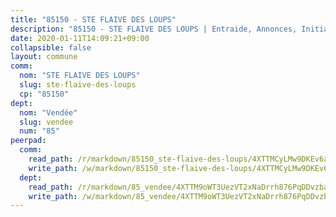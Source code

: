 ```yaml
---
title: "85150 - STE FLAIVE DES LOUPS"
description: "85150 - STE FLAIVE DES LOUPS | Entraide, Annonces, Initiatives"
date: 2020-01-11T14:09:21+09:00
collapsible: false
layout: commune
comm:
  nom: "STE FLAIVE DES LOUPS"
  slug: ste-flaive-des-loups
  cp: "85150"
dept:
  nom: "Vendée"
  slug: vendee
  num: "85"
peerpad:
  comm:
    read_path: /r/markdown/85150_ste-flaive-des-loups/4XTTMCyLMw9DKEv6aiN1dd9c2zwMgita8TeUd4SWNWyHftmoW
    write_path: /w/markdown/85150_ste-flaive-des-loups/4XTTMCyLMw9DKEv6aiN1dd9c2zwMgita8TeUd4SWNWyHftmoW-K3TgUw6ntV3HqqZZ4sauhwUri15AE3hwNBQa4RXpbtpZHXzn4nqfrHyNyuCWMvgPE391CfVuJQD5bT1GAeGNxUnJ7jx9icYPTdsNLEQKVmKT8QqZGza9a5BzjQuGbmeBCgSGTQLg
  dept:
    read_path: /r/markdown/85_vendee/4XTTM9oWT3UezVT2xNaDrrh876PqDDvzbaovSPP6P6ha63Ezk
    write_path: /w/markdown/85_vendee/4XTTM9oWT3UezVT2xNaDrrh876PqDDvzbaovSPP6P6ha63Ezk-K3TgTz4T2Ao5CxcmNgKRpi6DXEbSZWgvvZNdT7V4KiJycR1vvtGLxg5iYYYKajishdNzKNazAywn7vjwqtQs859ALiENaqFJQsULDwd4rYqVPy8n3JbNCeuPxinCnetCgcSuCcyv
---
```


